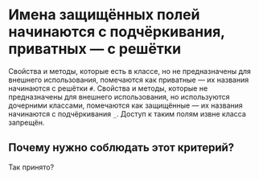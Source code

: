 # Имена защищённых полей начинаются с подчёркивания, приватных — с решётки

Свойства и методы, которые есть в классе, но не предназначены для внешнего использования, помечаются как приватные — их названия начинаются с решётки `#`. Свойства и методы, которые не предназначены для внешнего использования, но используются дочерними классами, помечаются как защищённые — их названия начинаются с подчёркивания `_`. Доступ к таким полям извне класса запрещён.

## Почему нужно соблюдать этот критерий?

Так принято?
